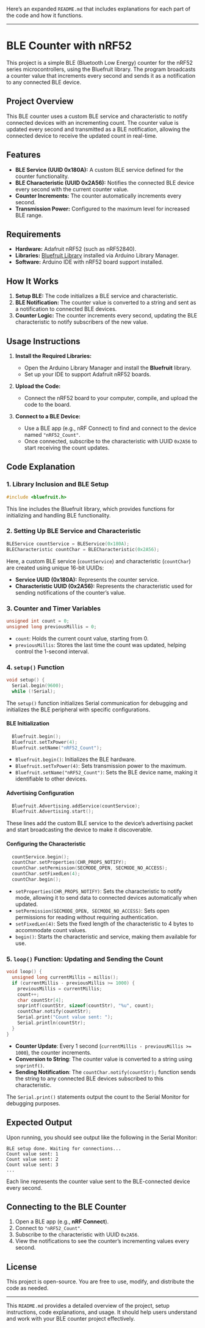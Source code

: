 Here’s an expanded `README.md` that includes explanations for each part of the code and how it functions.

---

# BLE Counter with nRF52

This project is a simple BLE (Bluetooth Low Energy) counter for the nRF52 series microcontrollers, using the Bluefruit library. The program broadcasts a counter value that increments every second and sends it as a notification to any connected BLE device.

## Project Overview

This BLE counter uses a custom BLE service and characteristic to notify connected devices with an incrementing count. The counter value is updated every second and transmitted as a BLE notification, allowing the connected device to receive the updated count in real-time.

## Features

- **BLE Service (UUID 0x180A):** A custom BLE service defined for the counter functionality.
- **BLE Characteristic (UUID 0x2A56):** Notifies the connected BLE device every second with the current counter value.
- **Counter Increments:** The counter automatically increments every second.
- **Transmission Power:** Configured to the maximum level for increased BLE range.

## Requirements

- **Hardware:** Adafruit nRF52 (such as nRF52840).
- **Libraries:** [Bluefruit Library](https://github.com/adafruit/Adafruit_nRF52_Arduino) installed via Arduino Library Manager.
- **Software:** Arduino IDE with nRF52 board support installed.

## How It Works

1. **Setup BLE:** The code initializes a BLE service and characteristic. 
2. **BLE Notification:** The counter value is converted to a string and sent as a notification to connected BLE devices.
3. **Counter Logic:** The counter increments every second, updating the BLE characteristic to notify subscribers of the new value.

## Usage Instructions

1. **Install the Required Libraries:**
   - Open the Arduino Library Manager and install the **Bluefruit** library.
   - Set up your IDE to support Adafruit nRF52 boards.

2. **Upload the Code:**
   - Connect the nRF52 board to your computer, compile, and upload the code to the board.

3. **Connect to a BLE Device:**
   - Use a BLE app (e.g., nRF Connect) to find and connect to the device named `"nRF52_Count"`.
   - Once connected, subscribe to the characteristic with UUID `0x2A56` to start receiving the count updates.

## Code Explanation

### 1. Library Inclusion and BLE Setup

```cpp
#include <bluefruit.h>
```

This line includes the Bluefruit library, which provides functions for initializing and handling BLE functionality.

### 2. Setting Up BLE Service and Characteristic

```cpp
BLEService countService = BLEService(0x180A);
BLECharacteristic countChar = BLECharacteristic(0x2A56);
```

Here, a custom BLE service (`countService`) and characteristic (`countChar`) are created using unique 16-bit UUIDs:
- **Service UUID (0x180A):** Represents the counter service.
- **Characteristic UUID (0x2A56):** Represents the characteristic used for sending notifications of the counter’s value.

### 3. Counter and Timer Variables

```cpp
unsigned int count = 0;
unsigned long previousMillis = 0;
```

- `count`: Holds the current count value, starting from 0.
- `previousMillis`: Stores the last time the count was updated, helping control the 1-second interval.

### 4. `setup()` Function

```cpp
void setup() {
  Serial.begin(9600);
  while (!Serial);
```

The `setup()` function initializes Serial communication for debugging and initializes the BLE peripheral with specific configurations.

#### BLE Initialization

```cpp
  Bluefruit.begin();
  Bluefruit.setTxPower(4);    
  Bluefruit.setName("nRF52_Count");
```

- `Bluefruit.begin()`: Initializes the BLE hardware.
- `Bluefruit.setTxPower(4)`: Sets transmission power to the maximum.
- `Bluefruit.setName("nRF52_Count")`: Sets the BLE device name, making it identifiable to other devices.

#### Advertising Configuration

```cpp
  Bluefruit.Advertising.addService(countService);
  Bluefruit.Advertising.start();
```

These lines add the custom BLE service to the device’s advertising packet and start broadcasting the device to make it discoverable.

#### Configuring the Characteristic

```cpp
  countService.begin();
  countChar.setProperties(CHR_PROPS_NOTIFY);
  countChar.setPermission(SECMODE_OPEN, SECMODE_NO_ACCESS);
  countChar.setFixedLen(4);
  countChar.begin();
```

- `setProperties(CHR_PROPS_NOTIFY)`: Sets the characteristic to notify mode, allowing it to send data to connected devices automatically when updated.
- `setPermission(SECMODE_OPEN, SECMODE_NO_ACCESS)`: Sets open permissions for reading without requiring authentication.
- `setFixedLen(4)`: Sets the fixed length of the characteristic to 4 bytes to accommodate count values.
- `begin()`: Starts the characteristic and service, making them available for use.

### 5. `loop()` Function: Updating and Sending the Count

```cpp
void loop() {
  unsigned long currentMillis = millis();
  if (currentMillis - previousMillis >= 1000) {
    previousMillis = currentMillis;
    count++;
    char countStr[4];
    snprintf(countStr, sizeof(countStr), "%u", count);
    countChar.notify(countStr);
    Serial.print("Count value sent: ");
    Serial.println(countStr);
  }
}
```

- **Counter Update**: Every 1 second (`currentMillis - previousMillis >= 1000`), the counter increments.
- **Conversion to String**: The counter value is converted to a string using `snprintf()`.
- **Sending Notification**: The `countChar.notify(countStr);` function sends the string to any connected BLE devices subscribed to this characteristic.

The `Serial.print()` statements output the count to the Serial Monitor for debugging purposes.

## Expected Output

Upon running, you should see output like the following in the Serial Monitor:

```
BLE setup done. Waiting for connections...
Count value sent: 1
Count value sent: 2
Count value sent: 3
...
```

Each line represents the counter value sent to the BLE-connected device every second.

## Connecting to the BLE Counter

1. Open a BLE app (e.g., **nRF Connect**).
2. Connect to `"nRF52_Count"`.
3. Subscribe to the characteristic with UUID `0x2A56`.
4. View the notifications to see the counter’s incrementing values every second.

## License

This project is open-source. You are free to use, modify, and distribute the code as needed.

---

This `README.md` provides a detailed overview of the project, setup instructions, code explanations, and usage. It should help users understand and work with your BLE counter project effectively.
